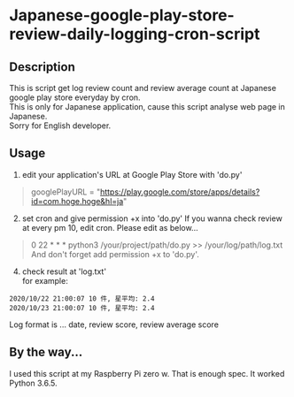 # Japanese-google-play-store-review-daily-logging-cron-script

## Description
This is script get log review count and review average count at Japanese google play store everyday by cron.  
This is only for Japanese application, cause this script analyse web page in Japanese.  
Sorry for English developer.  

## Usage
1. edit your application's URL at Google Play Store with 'do.py'
> googlePlayURL = "https://play.google.com/store/apps/details?id=com.hoge.hoge&hl=ja"

2. set cron and give permission +x into 'do.py'
If you wanna check review at every pm 10, edit cron.
Please edit as below...  
> 0 22 * * * python3 /your/project/path/do.py >> /your/log/path/log.txt
And don't forget add permission +x to 'do.py'.

4. check result at 'log.txt'  
for example: 

```2020/10/21 21:00:07 9 件, 星平均: 2.6
2020/10/22 21:00:07 10 件, 星平均: 2.4
2020/10/23 21:00:07 10 件, 星平均: 2.4
```
Log format is ... date, review score, review average score

## By the way...
I used this script at my Raspberry Pi zero w.
That is enough spec.
It worked Python 3.6.5.